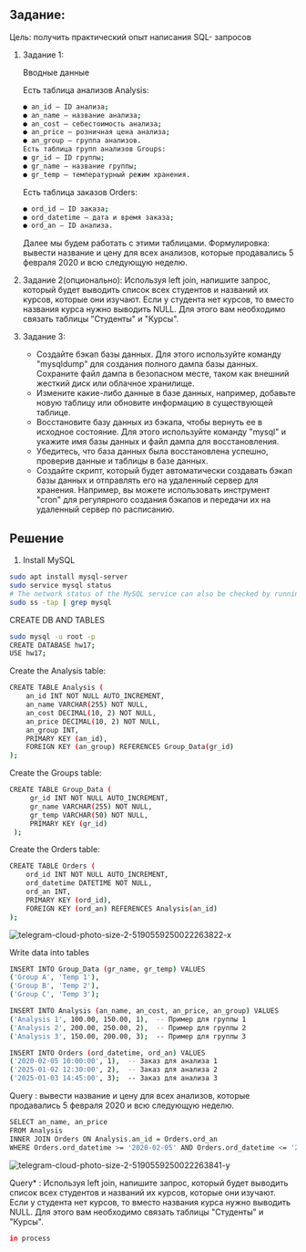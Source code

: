 ## Задание:
Цель: получить практический опыт написания SQL- запросов
1. Задание 1: 

   Вводные данные

   Есть таблица анализов Analysis:
   ```bash
   ● an_id — ID анализа;
   ● an_name — название анализа;
   ● an_cost — себестоимость анализа;
   ● an_price — розничная цена анализа;
   ● an_group — группа анализов.
   Есть таблица групп анализов Groups:
   ● gr_id — ID группы;
   ● gr_name — название группы;
   ● gr_temp — температурный режим хранения.
   ```
   Есть таблица заказов Orders:
   ```bash
   ● ord_id — ID заказа;
   ● ord_datetime — дата и время заказа;
   ● ord_an — ID анализа.
   ```
   Далее мы будем работать с этими таблицами.
   Формулировка: вывести название и цену для всех анализов, которые
   продавались 5 февраля 2020 и всю следующую неделю.

2. Задание 2(опционально):
   Используя left join, напишите запрос, который будет выводить список всех
   студентов и названий их курсов, которые они изучают. Если у студента нет
   курсов, то вместо названия курса нужно выводить NULL. Для этого вам
   необходимо связать таблицы "Студенты" и "Курсы".

3. Задание 3:

   * Создайте бэкап базы данных. Для этого используйте команду
   "mysqldump" для создания полного дампа базы данных. Сохраните файл
   дампа в безопасном месте, таком как внешний жесткий диск или облачное
   хранилище.
   * Измените какие-либо данные в базе данных, например, добавьте новую
   таблицу или обновите информацию в существующей таблице.
   * Восстановите базу данных из бэкапа, чтобы вернуть ее в исходное
   состояние. Для этого используйте команду "mysql" и укажите имя базы
   данных и файл дампа для восстановления.
   * Убедитесь, что база данных была восстановлена успешно, проверив
   данные и таблицы в базе данных.
   * Создайте скрипт, который будет автоматически создавать бэкап базы
   данных и отправлять его на удаленный сервер для хранения. Например, вы
   можете использовать инструмент "cron" для регулярного создания бэкапов и передачи их на удаленный сервер по расписанию.
   
## Решение
1. Install MySQL
```bash
sudo apt install mysql-server
sudo service mysql status
# The network status of the MySQL service can also be checked by running the ss command at the terminal prompt:
sudo ss -tap | grep mysql
```
CREATE DB AND TABLES
```bash
sudo mysql -u root -p
CREATE DATABASE hw17;
USE hw17;
```

Create the Analysis table:
```bash
CREATE TABLE Analysis (
    an_id INT NOT NULL AUTO_INCREMENT,
    an_name VARCHAR(255) NOT NULL,
    an_cost DECIMAL(10, 2) NOT NULL,
    an_price DECIMAL(10, 2) NOT NULL,
    an_group INT,
    PRIMARY KEY (an_id),
    FOREIGN KEY (an_group) REFERENCES Group_Data(gr_id)
);
```
Create the Groups table:
```bash
CREATE TABLE Group_Data (
     gr_id INT NOT NULL AUTO_INCREMENT,
     gr_name VARCHAR(255) NOT NULL,
     gr_temp VARCHAR(50) NOT NULL,
     PRIMARY KEY (gr_id)
 );
```
Create the Orders table:
```bash
CREATE TABLE Orders (
    ord_id INT NOT NULL AUTO_INCREMENT,
    ord_datetime DATETIME NOT NULL,
    ord_an INT,
    PRIMARY KEY (ord_id),
    FOREIGN KEY (ord_an) REFERENCES Analysis(an_id)
);
```
![telegram-cloud-photo-size-2-5190559250022263822-x](https://github.com/user-attachments/assets/d72539e8-eb78-49ef-a209-3df7a40b5861)

Write data into tables 
```bash
INSERT INTO Group_Data (gr_name, gr_temp) VALUES
('Group A', 'Temp 1'),
('Group B', 'Temp 2'),
('Group C', 'Temp 3');

INSERT INTO Analysis (an_name, an_cost, an_price, an_group) VALUES
('Analysis 1', 100.00, 150.00, 1),  -- Пример для группы 1
('Analysis 2', 200.00, 250.00, 2),  -- Пример для группы 2
('Analysis 3', 150.00, 200.00, 3);  -- Пример для группы 3

INSERT INTO Orders (ord_datetime, ord_an) VALUES
('2020-02-05 10:00:00', 1),  -- Заказ для анализа 1
('2025-01-02 12:30:00', 2),  -- Заказ для анализа 2
('2025-01-03 14:45:00', 3);  -- Заказ для анализа 3
```

Query : вывести название и цену для всех анализов, которые
продавались 5 февраля 2020 и всю следующую неделю.
```bash
SELECT an_name, an_price
FROM Analysis
INNER JOIN Orders ON Analysis.an_id = Orders.ord_an
WHERE Orders.ord_datetime >= '2020-02-05' AND Orders.ord_datetime <= '2020-02-12';
```
![telegram-cloud-photo-size-2-5190559250022263841-y](https://github.com/user-attachments/assets/7203456f-cb62-4d96-87cf-555f87bf2295)

Query* : Используя left join, напишите запрос, который будет выводить список всех
   студентов и названий их курсов, которые они изучают. Если у студента нет
   курсов, то вместо названия курса нужно выводить NULL. Для этого вам
   необходимо связать таблицы "Студенты" и "Курсы".
```bash
in process
```
